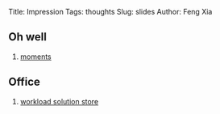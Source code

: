 Title: Impression
Tags: thoughts
Slug: slides
Author: Feng Xia


## Oh well

1. [moments](/slides/moment/index.html)

## Office

1. [workload solution store](/slides/wss/index.html)

